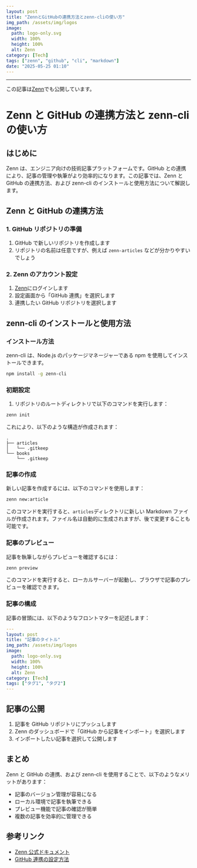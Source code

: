 ```yaml
---
layout: post
title: "ZennとGitHubの連携方法とzenn-cliの使い方"
img_path: /assets/img/logos
image:
  path: logo-only.svg
  width: 100%
  height: 100%
  alt: Zenn
category: [Tech]
tags: ["zenn", "github", "cli", "markdown"]
date: "2025-05-25 01:10"
---
```



---


この記事は[Zenn](https://zenn.dev/long910/articles/)でも公開しています。

# Zenn と GitHub の連携方法と zenn-cli の使い方

## はじめに

Zenn は、エンジニア向けの技術記事プラットフォームです。GitHub との連携により、記事の管理や執筆がより効率的になります。この記事では、Zenn と GitHub の連携方法、および zenn-cli のインストールと使用方法について解説します。

## Zenn と GitHub の連携方法

### 1. GitHub リポジトリの準備

1. GitHub で新しいリポジトリを作成します
2. リポジトリの名前は任意ですが、例えば `zenn-articles` などが分かりやすいでしょう

### 2. Zenn のアカウント設定

1. [Zenn](https://zenn.dev)にログインします
2. 設定画面から「GitHub 連携」を選択します
3. 連携したい GitHub リポジトリを選択します

## zenn-cli のインストールと使用方法

### インストール方法

zenn-cli は、Node.js のパッケージマネージャーである npm を使用してインストールできます。

```bash
npm install -g zenn-cli
```

### 初期設定

1. リポジトリのルートディレクトリで以下のコマンドを実行します：

```bash
zenn init
```

これにより、以下のような構造が作成されます：

```
.
├── articles
│   └── .gitkeep
└── books
    └── .gitkeep
```

### 記事の作成

新しい記事を作成するには、以下のコマンドを使用します：

```bash
zenn new:article
```

このコマンドを実行すると、`articles`ディレクトリに新しい Markdown ファイルが作成されます。ファイル名は自動的に生成されますが、後で変更することも可能です。

### 記事のプレビュー

記事を執筆しながらプレビューを確認するには：

```bash
zenn preview
```

このコマンドを実行すると、ローカルサーバーが起動し、ブラウザで記事のプレビューを確認できます。

### 記事の構成

記事の冒頭には、以下のようなフロントマターを記述します：

```yaml
---
layout: post
title: "記事のタイトル"
img_path: /assets/img/logos
image:
  path: logo-only.svg
  width: 100%
  height: 100%
  alt: Zenn
category: [Tech]
tags: ["タグ1", "タグ2"]
---
```

## 記事の公開

1. 記事を GitHub リポジトリにプッシュします
2. Zenn のダッシュボードで「GitHub から記事をインポート」を選択します
3. インポートしたい記事を選択して公開します

## まとめ

Zenn と GitHub の連携、および zenn-cli を使用することで、以下のようなメリットがあります：

- 記事のバージョン管理が容易になる
- ローカル環境で記事を執筆できる
- プレビュー機能で記事の確認が簡単
- 複数の記事を効率的に管理できる

## 参考リンク

- [Zenn 公式ドキュメント](https://zenn.dev/zenn/articles/zenn-cli-guide)
- [GitHub 連携の設定方法](https://zenn.dev/zenn/articles/connect-to-github)
